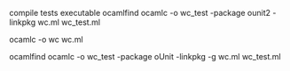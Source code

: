 compile tests executable 
   ocamlfind ocamlc -o wc_test -package ounit2 -linkpkg wc.ml wc_test.ml

   ocamlc -o wc wc.ml


ocamlfind ocamlc -o wc_test -package oUnit -linkpkg -g wc.ml wc_test.ml
